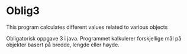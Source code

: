 # Oblig3
This program calculates different values related to various objects

Obligatorisk oppgave 3 i java. Programmet kalkulerer forskjellige mål på objekter basert på bredde, lengde eller høyde.
